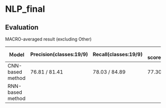 # NLP_final
## Evaluation
MACRO-averaged result (excluding Other)<br>

| Ｍodel  | Precision(classes:19/9) | Recall(classes:19/9) | F1-score(classes:19/9) |
| ------------- | ------------- |-------------| ------------- |
| CNN-based method  | 76.81 / 81.41 |78.03 / 84.89|77.30 / 83.07|
| RNN-based method  |  |||
